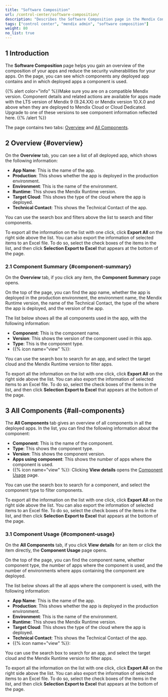 ```yaml
---
title: "Software Composition"
url: /control-center/software-composition/
description: "Describes the Software Composition page in the Mendix Control Center."
tags: ["control center", "mendix admin", "software composition"]
weight: 80
no_list: true
---
```


## 1 Introduction

The **Software Composition** page helps you gain an overview of the composition of your apps and reduce the security vulnerabilities for your apps. On the page, you can see which components any deployed app contains and in which deployed apps a component is used.

{{% alert color="info" %}}Make sure you are on a compatible Mendix version. Component details and related actions are available for apps made with the LTS version of Mendix 9 (9.24.XX) or Mendix version 10.X.0 and above when they are deployed to Mendix Cloud or Cloud Dedicated. Upgrade to one of these versions to see component information reflected here. {{% /alert %}}

The page contains two tabs: [Overview](#overview) and [All Components](#all-components).

## 2 Overview {#overview}

On the **Overview** tab, you can see a list of all deployed app, which shows the following information:

* **App Name**: This is the name of the app.
* **Production**: This shows whether the app is deployed in the production environment.
* **Environment**: This is the name of the environment.
* **Runtime**: This shows the Mendix Runtime version.
* **Target Cloud**: This shows the type of the cloud where the app is deployed.
* **Technical Contact**: This shows the Technical Contact of the app.

You can use the search box and filters above the list to search and filter components.

To export all the information on the list with one click, click **Export All**  on the right side above the list. You can also export the information of selected items to an Excel file. To do so, select the check boxes of the items in the list, and then click **Selection Export to Excel** that appears at the bottom of the page.

### 2.1 Component Summary {#component-summary}

On the **Overview** tab, if you click any item, the **Component Summary** page opens. 

On the top of the page, you can find the app name, whether the app is deployed in the production environment, the environment name, the Mendix Runtime version, the name of the Technical Contact, the type of the where the app is deployed, and the version of the app.

The list below shows all the all components used in the app, with the following information: 

* **Component**: This is the component name.
* **Version**: This shows the version of the component used in this app.
* **Type**: This is the component type.
* {{% icon name="view" %}}:

You can use the search box to search for an app, and select the target cloud and the Mendix Runtime version to filter apps.

To export all the information on the list with one click, click **Export All**  on the right side above the list. You can also export the information of selected items to an Excel file. To do so, select the check boxes of the items in the list, and then click **Selection Export to Excel** that appears at the bottom of the page.

## 3 All Components {#all-components}

The **All Components** tab gives an overview of all components in all the deployed apps. In the list, you can find the following information about the component:

* **Component**: This is the name of the component.
* **Type**: This shows the component type.
* **Version**: This shows the component version.
* **Apps using component**: This shows the number of apps where the component is used.
* {{% icon name="view" %}}: Clicking **View details** opens the [Component Usage](#component-usage) page.

You can use the search box to search for a component, and select the component type to filter components.

To export all the information on the list with one click, click **Export All**  on the right side above the list. You can also export the information of selected items to an Excel file. To do so, select the check boxes of the items in the list, and then click **Selection Export to Excel** that appears at the bottom of the page.

### 3.1 Component Usage {#component-usage}

On the **All Components** tab, if you click **View details** for an item or click the item directly, the **Component Usage** page opens.

On the top of the page, you can find the component name, whether component type, the number of apps where the component is used, and the number of environments where apps containing the component are deployed.

The list below shows all the all apps where the component is used, with the following information: 

* **App Name**: This is the name of the app.
* **Production**: This shows whether the app is deployed in the production environment.
* **Environment**: This is the name of the environment.
* **Runtime**: This shows the Mendix Runtime version.
* **Target Cloud**: This shows the type of the cloud where the app is deployed.
* **Technical Contact**: This shows the Technical Contact of the app.
* {{% icon name="view" %}}: 

You can use the search box to search for an app, and select the target cloud and the Mendix Runtime version to filter apps.

To export all the information on the list with one click, click **Export All**  on the right side above the list. You can also export the information of selected items to an Excel file. To do so, select the check boxes of the items in the list, and then click **Selection Export to Excel** that appears at the bottom of the page.